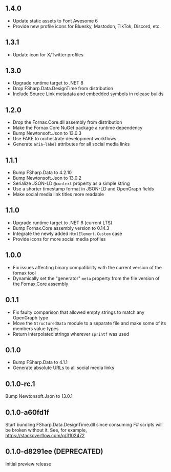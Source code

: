 ## 1.4.0
- Update static assets to Font Awesome 6
- Provide new profile icons for Bluesky, Mastodon, TikTok, Discord, etc.

## 1.3.1
- Update icon for X/Twitter profiles

## 1.3.0
- Upgrade runtime target to .NET 8
- Drop FSharp.Data.DesignTime from distribution
- Include Source Link metadata and embedded symbols in release builds

## 1.2.0
- Drop the Fornax.Core.dll assembly from distribution
- Make the Fornax.Core NuGet package a runtime dependency
- Bump Newtonsoft.Json to 13.0.3
- Use FAKE to orchestrate development workflows
- Generate `aria-label` attributes for all social media links

## 1.1.1
- Bump FSharp.Data to 4.2.10
- Bump Newtonsoft.Json to 13.0.2
- Serialize JSON-LD `@context` property as a simple string
- Use a shorter timestamp format in JSON-LD and OpenGraph fields
- Make social media link titles more readable

## 1.1.0
- Upgrade runtime target to .NET 6 (current LTS)
- Bump Fornax.Core assembly version to 0.14.3
- Integrate the newly added `HtmlElement.Custom` case
- Provide icons for more social media profiles

## 1.0.0
- Fix issues affecting binary compatibility with the current version of the fornax tool
- Dynamically set the "generator" `meta` property from the file version of the Fornax.Core assembly

## 0.1.1
- Fix faulty comparison that allowed empty strings to match any OpenGraph type
- Move the `StructuredData` module to a separate file and make some of its members value types
- Return interpolated strings wherever `sprintf` was used

## 0.1.0
- Bump FSharp.Data to 4.1.1
- Generate absolute URLs to all social media links

## 0.1.0-rc.1
Bump Newtonsoft.Json to 13.0.1

## 0.1.0-a60fd1f
Start bundling FSharp.Data.DesignTime.dll since consuming F# scripts will be broken without it.
See, for example, <https://stackoverflow.com/q/3102472>

## 0.1.0-d8291ee (DEPRECATED)
Initial preview release
